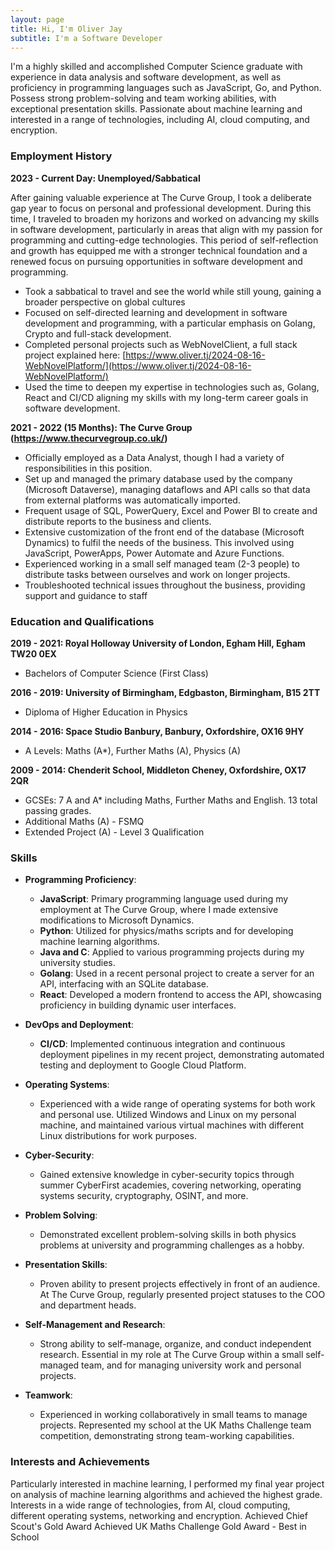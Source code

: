 ```yaml
---
layout: page
title: Hi, I'm Oliver Jay
subtitle: I'm a Software Developer
---
```


I'm a highly skilled and accomplished Computer Science graduate with experience in data analysis and software development, as well as proficiency in programming languages such as JavaScript, Go, and Python. Possess strong problem-solving and team working abilities, with exceptional presentation skills. Passionate about machine learning and interested in a range of technologies, including AI, cloud computing, and encryption.

### Employment History

**2023 - Current Day: Unemployed/Sabbatical**

After gaining valuable experience at The Curve Group, I took a deliberate gap year to focus on personal and professional development. During this time, I traveled to broaden my horizons and worked on advancing my skills in software development, particularly in areas that align with my passion for programming and cutting-edge technologies. This period of self-reflection and growth has equipped me with a stronger technical foundation and a renewed focus on pursuing opportunities in software development and programming.

- Took a sabbatical to travel and see the world while still young, gaining a broader perspective on global cultures
- Focused on self-directed learning and development in software development and programming, with a particular emphasis on Golang, Crypto and full-stack development.
- Completed personal projects such as WebNovelClient, a full stack project explained here: [https://www.oliver.tj/2024-08-16-WebNovelPlatform/](https://www.oliver.tj/2024-08-16-WebNovelPlatform/)
- Used the time to deepen my expertise in technologies such as, Golang, React and CI/CD aligning my skills with my long-term career goals in software development.

**2021 - 2022 (15 Months): The Curve Group (https://www.thecurvegroup.co.uk/)**

-   Officially employed as a Data Analyst, though I had a variety of responsibilities in this position.
-   Set up and managed the primary database used by the company (Microsoft Dataverse), managing dataflows and API calls so that data from external platforms was automatically imported.
-   Frequent usage of SQL, PowerQuery, Excel and Power BI to create and distribute reports to the business and clients.
-   Extensive customization of the front end of the database (Microsoft Dynamics) to fulfil the needs of the business. This involved using JavaScript, PowerApps, Power Automate and Azure Functions.
-   Experienced working in a small self managed team (2-3 people) to distribute tasks between ourselves and work on longer projects.
-   Troubleshooted technical issues throughout the business, providing support and guidance to staff

### Education and Qualifications

**2019 - 2021: Royal Holloway University of London, Egham Hill, Egham TW20 0EX**

-   Bachelors of Computer Science (First Class)

**2016 - 2019: University of Birmingham, Edgbaston, Birmingham, B15 2TT**

-   Diploma of Higher Education in Physics

**2014 - 2016: Space Studio Banbury, Banbury, Oxfordshire, OX16 9HY**

-   A Levels: Maths (A\*), Further Maths (A), Physics (A)

**2009 - 2014: Chenderit School, Middleton Cheney, Oxfordshire, OX17 2QR**

-   GCSEs: 7 A and A\* including Maths, Further Maths and English. 13 total passing grades.
-   Additional Maths (A) - FSMQ
-   Extended Project (A) - Level 3 Qualification

### Skills

- **Programming Proficiency**:
    - **JavaScript**: Primary programming language used during my employment at The Curve Group, where I made extensive modifications to Microsoft Dynamics.
    - **Python**: Utilized for physics/maths scripts and for developing machine learning algorithms.
    - **Java and C**: Applied to various programming projects during my university studies.
    - **Golang**: Used in a recent personal project to create a server for an API, interfacing with an SQLite database.
    - **React**: Developed a modern frontend to access the API, showcasing proficiency in building dynamic user interfaces.

- **DevOps and Deployment**:
    - **CI/CD**: Implemented continuous integration and continuous deployment pipelines in my recent project, demonstrating automated testing and deployment to Google Cloud Platform.

- **Operating Systems**:
    - Experienced with a wide range of operating systems for both work and personal use. Utilized Windows and Linux on my personal machine, and maintained various virtual machines with different Linux distributions for work purposes.

- **Cyber-Security**:
    - Gained extensive knowledge in cyber-security topics through summer CyberFirst academies, covering networking, operating systems security, cryptography, OSINT, and more.

- **Problem Solving**:
    - Demonstrated excellent problem-solving skills in both physics problems at university and programming challenges as a hobby.

- **Presentation Skills**:
    - Proven ability to present projects effectively in front of an audience. At The Curve Group, regularly presented project statuses to the COO and department heads.

- **Self-Management and Research**:
    - Strong ability to self-manage, organize, and conduct independent research. Essential in my role at The Curve Group within a small self-managed team, and for managing university work and personal projects.

- **Teamwork**:
    - Experienced in working collaboratively in small teams to manage projects. Represented my school at the UK Maths Challenge team competition, demonstrating strong team-working capabilities.

### Interests and Achievements

Particularly interested in machine learning, I performed my final year project on analysis of machine learning algorithms and achieved the highest grade.
Interests in a wide range of technologies, from AI, cloud computing, different operating systems, networking and encryption.
Achieved Chief Scout's Gold Award
Achieved UK Maths Challenge Gold Award - Best in School
